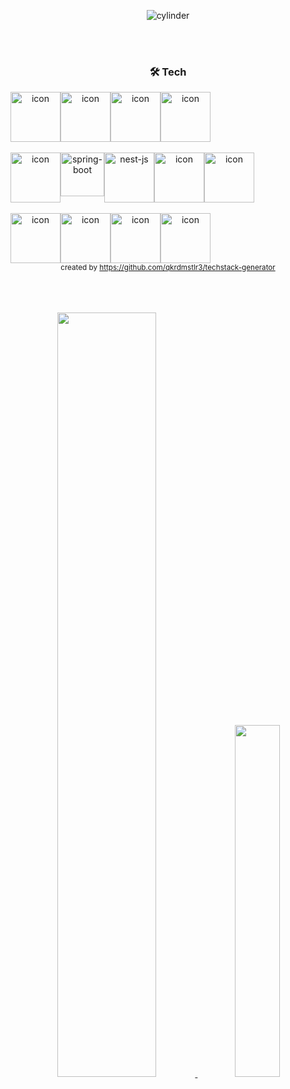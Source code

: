 <div align="center">

![cylinder](https://capsule-render.vercel.app/api?type=cylinder&color=64cd5d&text=0Zeon&fontColor=1c1d1c&fontAlignY=45&fontSize=40&height=150&animation=blinking&desc=Backend%20Developer&descAlignY=70)


</br>
</br>

### 🛠 Tech 
<p align="center">
<div style="display: flex; align-items: flex-start;">
<img src="https://techstack-generator.vercel.app/java-icon.svg" alt="icon" width="80" height="80" />
<img src="https://techstack-generator.vercel.app/js-icon.svg" alt="icon" width="80" height="80" />
<img src="https://techstack-generator.vercel.app/ts-icon.svg" alt="icon" width="80" height="80" />
<img src="https://techstack-generator.vercel.app/python-icon.svg" alt="icon" width="80" height="80" />
</div> </br>
<div style="display: flex; align-items: flex-start;">
<img src="https://techstack-generator.vercel.app/restapi-icon.svg" alt="icon" width="80" height="80" />
<img src="https://user-images.githubusercontent.com/38103085/181780616-1a299b1f-990a-468b-b708-dec753ba7851.png" alt="spring-boot" wide="70" height="70">
<img src="https://user-images.githubusercontent.com/38103085/201467463-63243cca-c2b4-4fef-8370-1e9327c50c84.svg" alt= "nest-js" wide="80" height="80">
<img src="https://techstack-generator.vercel.app/django-icon.svg" alt="icon" width="80" height="80" />
<img src="https://techstack-generator.vercel.app/graphql-icon.svg" alt="icon" width="80" height="80" />
</div> </br>
<div style="display: flex; align-items: flex-start;">
<img src="https://techstack-generator.vercel.app/mysql-icon.svg" alt="icon" width="80" height="80" />
<img src="https://techstack-generator.vercel.app/aws-icon.svg" alt="icon" width="80" height="80" />
<img src="https://techstack-generator.vercel.app/docker-icon.svg" alt="icon" width="80" height="80" />
<img src="https://techstack-generator.vercel.app/github-icon.svg" alt="icon" width="80" height="80" />
</div>
<sub>created by <a href="https://github.com/qkrdmstlr3/techstack-generator" target="_blank">https://github.com/qkrdmstlr3/techstack-generator</a>
</sub>  
</p>

</br>
</br>
</br>

<div align="center">
  <a href="https://github.com/anuraghazra/github-readme-stats">
    <img src="https://github-readme-stats.vercel.app/api?username=0Zeon&show_icons=true&theme=flag-india" width=56% />
  </a>
  <a href="https://github.com/anuraghazra/github-readme-stats">
    <img src="https://github-readme-stats.vercel.app/api/top-langs/?username=0Zeon&layout=donut&show_icons=true&theme=flag-india" width=38% />
  </a>  
</div>
